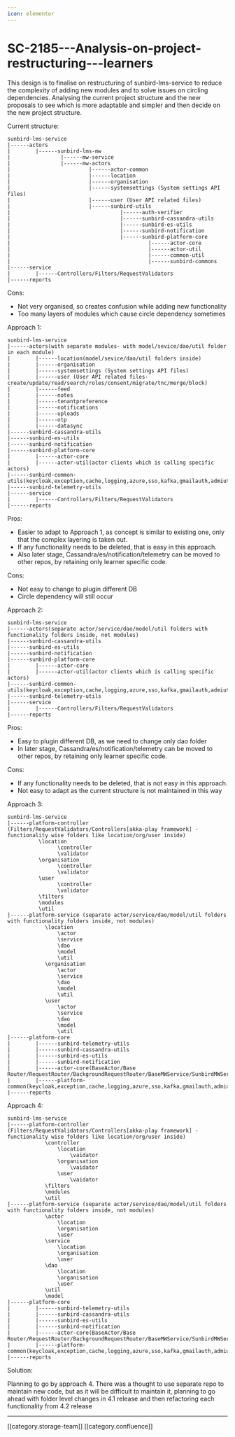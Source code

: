 ```yaml
---
icon: elementor
---
```


# SC-2185---Analysis-on-project-restructuring---learners

This design is to finalise on restructuring of sunbird-lms-service to reduce the complexity of adding new modules and to solve issues on circling dependencies. Analysing the current project structure and the new proposals to see which is more adaptable and simpler and then decide on the new project structure.

Current structure:

```none
sunbird-lms-service
|------actors
|        |------sunbird-lms-mw
|                |------mw-service
|                |------mw-actors
|                         |------actor-common
|                         |------location
|                         |------organisation
|                         |------systemsettings (System settings API files)
|                         |------user (User API related files)
|                         |------sunbird-utils
|                                   |------auth-verifier
|                                   |------sunbird-cassandra-utils
|                                   |------sunbird-es-utils
|                                   |------sunbird-notification
|                                   |------sunbird-platform-core
|                                            |------actor-core
|                                            |------actor-util
|                                            |------common-util
|                                            |------sunbird-commons
|------service
|        |------Controllers/Filters/RequestValidators
|------reports
```

Cons:

* Not very organised, so creates confusion while adding new functionality
* Too many layers of modules which cause circle dependency sometimes

Approach 1:

```none
sunbird-lms-service
|------actors(with separate modules- with model/sevice/dao/util folder in each module)
|        |------location(model/sevice/dao/util folders inside)
|        |------organisation
|        |------systemsettings (System settings API files)
|        |------user (User API related files-create/update/read/search/roles/consent/migrate/tnc/merge/block)
|        |------feed
|        |------notes
|        |------tenantpreference
|        |------notifications
|        |------uploads
|        |------otp
|        |------datasync
|------sunbird-cassandra-utils
|------sunbird-es-utils
|------sunbird-notification
|------sunbird-platform-core
|        |------actor-core
|        |------actor-util(actor clients which is calling specific actors)
|------sunbird-common-utils(keycloak,exception,cache,logging,azure,sso,kafka,gmailauth,admiutil,formapi,request,response,datasecurity)
|------sunbird-telemetry-utils
|------service
|        |------Controllers/Filters/RequestValidators
|------reports
```

Pros:

* Easier to adapt to Approach 1, as concept is similar to existing one, only that the complex layering is taken out.
* If any functionality needs to be deleted, that is easy in this approach.
* Also later stage, Cassandra/es/notification/telemetry can be moved to other repos, by retaining only learner specific code.

Cons:

* Not easy to change to plugin different DB
* Circle dependency will still occur

Approach 2:

```none
sunbird-lms-service
|------actors(separate actor/service/dao/model/util folders with functionality folders inside, not modules)
|------sunbird-cassandra-utils
|------sunbird-es-utils
|------sunbird-notification
|------sunbird-platform-core
|        |------actor-core
|        |------actor-util(actor clients which is calling specific actors)
|------sunbird-common-utils(keycloak,exception,cache,logging,azure,sso,kafka,gmailauth,admiutil,formapi,request,response,datasecurity)
|------sunbird-telemetry-utils
|------service
|        |------Controllers/Filters/RequestValidators
|------reports
```

Pros:

* Easy to plugin different DB, as we need to change only dao folder
* In later stage, Cassandra/es/notification/telemetry can be moved to other repos, by retaining only learner specific code.

Cons:

* If any functionality needs to be deleted, that is not easy in this approach.
* Not easy to adapt as the current structure is not maintained in this way

Approach 3:

```
sunbird-lms-service
|------platform-controller (Filters/RequestValidators/Controllers[akka-play framework] - functionality wise folders like location/org/user inside)
          \location
				\controller
				\validator
          \organisation
				\controller
				\validator
          \user
				\controller
				\validator
          \filters
          \modules
          \util
|------platform-service (separate actor/service/dao/model/util folders with functionality folders inside, not modules)
			\location
				\actor
				\service
				\dao
				\model
				\util
			\organisation	
				\actor
				\service
				\dao
				\model
				\util
			\user
				\actor
				\service
				\dao
				\model
				\util
|------platform-core
|        |------sunbird-telemetry-utils
|        |------sunbird-cassandra-utils
|        |------sunbird-es-utils
|        |------sunbird-notification
|        |------actor-core(BaseActor/Base Router/RequestRouter/BackgroundRequestRouter/BaseMWService/SunbirdMWService)
|        |------platform-common(keycloak,exception,cache,logging,azure,sso,kafka,gmailauth,admiutil,formapi,request,response,datasecurity)
|------reports
```

Approach 4:

```
sunbird-lms-service
|------platform-controller (Filters/RequestValidators/Controllers[akka-play framework] - functionality wise folders like location/org/user inside)
			\controller
				\location
					\vaidator
				\organisation
					\vaidator
				\user
					\vaidator			
			\filters
			\modules
			\util
|------platform-service (separate actor/service/dao/model/util folders with functionality folders inside, not modules)
            \actor
				\location
				\organisation
				\user
			\service
				\location
				\organisation
				\user
			\dao
				\location
				\organisation
				\user
			\util
			\model
|------platform-core
|        |------sunbird-telemetry-utils
|        |------sunbird-cassandra-utils
|        |------sunbird-es-utils
|        |------sunbird-notification
|        |------actor-core(BaseActor/Base Router/RequestRouter/BackgroundRequestRouter/BaseMWService/SunbirdMWService)
|        |------platform-common(keycloak,exception,cache,logging,azure,sso,kafka,gmailauth,admiutil,formapi,request,response,datasecurity)
|------reports
```

Solution:

Planning to go by approach 4. There was a thought to use separate repo to maintain new code, but as it will be difficult to maintain it, planning to go ahead with folder level changes in 4.1 release and then refactoring each functionality from 4.2 release

***

\[\[category.storage-team]] \[\[category.confluence]]
